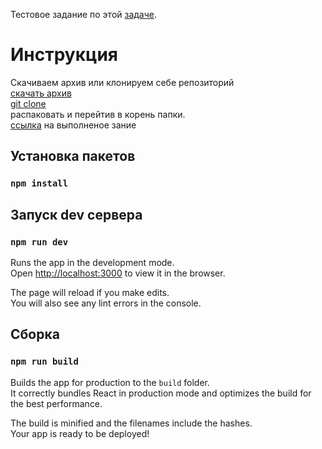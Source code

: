 Тестовое задание по этой [задаче](https://gist.github.com/sergmarch/837b9fb7eff54d3ef267f777cac6c45d).

# Инструкция

Скачиваем архив или клонируем себе репозиторий <br />
[скачать архив](https://github.com/VitaliyVorobey/testjfe/archive/master.zip)  <br />
[git clone](https://github.com/VitaliyVorobey/testjfe.git) <br /> 
распаковать и перейтив в корень папки. <br />
[ссылка](https://testjfe-3ce2e.firebaseapp.com/) на выполненое зание

## Установка пакетов
### `npm install`


## Запуск dev сервера
### `npm run dev`

Runs the app in the development mode.<br />
Open [http://localhost:3000](http://localhost:3000) to view it in the browser.

The page will reload if you make edits.<br />
You will also see any lint errors in the console.

## Cборка
### `npm run build`

Builds the app for production to the `build` folder.<br />
It correctly bundles React in production mode and optimizes the build for the best performance.

The build is minified and the filenames include the hashes.<br />
Your app is ready to be deployed!


